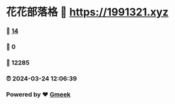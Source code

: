 # 花花部落格 :link: https://1991321.xyz 
### :page_facing_up: [14](https://1991321.xyz/tag.html) 
### :speech_balloon: 0 
### :hibiscus: 12285 
### :alarm_clock: 2024-03-24 12:06:39 
### Powered by :heart: [Gmeek](https://github.com/Meekdai/Gmeek)
